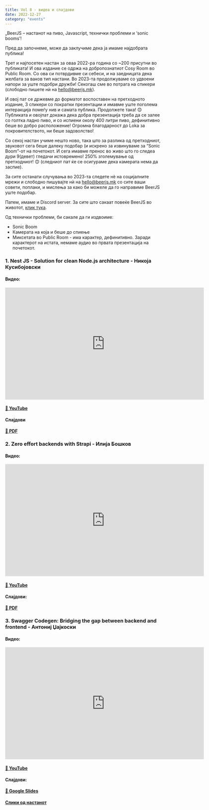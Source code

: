 ```yaml
---
title: Vol 8 - видеа и слајдови
date: 2022-12-27
category: "events"
---
```


„BeerJS – настанот на пиво, Javascript, технички проблеми и ‘sonic booms’!

Пред да започнеме, може да заклучиме дека ја имаме најдобрата публика!
 
Трет и најпосетен настан за оваа 2022-ра година со ~200 присутни во публиката! И ова издание се одржа на добропознатиот Cosy Room во Public Room. Со ова си потврдивме си себеси, и на заедницата дека желбата за ваков тип настани. Во 2023-та продолжуваме со удвоени напори за уште подобри дружби! Секогаш сме во потрага на спикери (слободно пишете нѝ на [hello@beerjs.mk](mailto:hello@beerjs.mk)).
 
И овој пат се држевме до форматот воспоставен на претходното издание, 3 спикери со пократки презентации  и имавме уште поголема интеракција помеѓу нив и самата публика. Продолжете така! 😊 Публиката и овојпат докажа дека добра презентација треба да се залее со голтка ладно пиво, и со испиени околу 400 литри пиво, дефинитивно беше во добро расположение! Огромна благодарност до Loka за покровителството, ни беше задоволство!
 
Со секој настан учиме нешто ново, така што за разлика од претходниот, звуковот сега беше далеку подобар (и искрено за извинуваме за “Sonic Boom”-от на почетокот. И сега имавме пренос во живо што го следеа дури 9(девет) гледачи истовремено! 250% зголемување од претходниот! 😊 (следниот пат ќе се осигураме дека камерата нема да заспие).
 
За сите останати случувања во 2023-та следете нѐ на социјалните мрежи и слободно пишувајте нѝ на hello@beerjs.mk со сите ваши совети, поплаки, и мислења за како би можеле да го направиме BeerJS уште подобар.

Патем, имаме и Discord server. За сите што сакаат повеќе BeerJS во животот, [клик тука](https://discord.gg/KFwsH7jc).

Од технички проблеми, би сакале да ги издвоиме:
- Sonic Boom
- Камерата на која и беше до спиење
- Миксетата во Public Room - има карактер, дефинитивно. Заради карактерот на истата, немаме аудио во првата презентација на почетокот. 

### 1. Nest JS - Solution for clean Node.js architecture - __Никоја Кусибојовски__

#### Видео:

<div class="iframe-wrapper"><iframe src="https://www.youtube.com/embed/Gwb90uMSOk4" width="640" height="360" frameborder="0" allowfullscreen></iframe></div>

#### [🔗 YouTube](https://www.youtube.com/watch?v=Gwb90uMSOk4)

#### Слајдови

#### [🔗 PDF](/nestjs.pdf)

### 2. Zero effort backends with Strapi - __Илија Бошков__

#### Видео:

<div class="iframe-wrapper"><iframe src="https://www.youtube.com/embed/gvEVwsYzI8k" width="640" height="360" frameborder="0" allowfullscreen></iframe></div>

#### [🔗 YouTube](https://www.youtube.com/watch?v=gvEVwsYzI8k)

#### Слајдови:

#### [🔗 PDF](/Strapi_BeerJS_-_Ilija_Boshkov.pdf)

### 3. Swagger Codegen: Bridging the gap between backend and frontend - __Антониј Џајкоски__

#### Видео:

<div class="iframe-wrapper"><iframe src="https://www.youtube.com/embed/7Df0RgWmAYM" width="640" height="360" frameborder="0" allowfullscreen></iframe></div>

#### [🔗 YouTube](https://www.youtube.com/watch?v=7Df0RgWmAYM)

#### Слајдови:

#### [🔗 Google Slides](https://docs.google.com/presentation/d/1hAVd_IJtmbVwRVd4YwYr6K1flwuTB15vkKhq4xVM6I8/edit#slide=id.g138e836a2c4_0_171)

#### [Слики од настанот](https://photos.app.goo.gl/39X15mR31xwVF6mB8)

